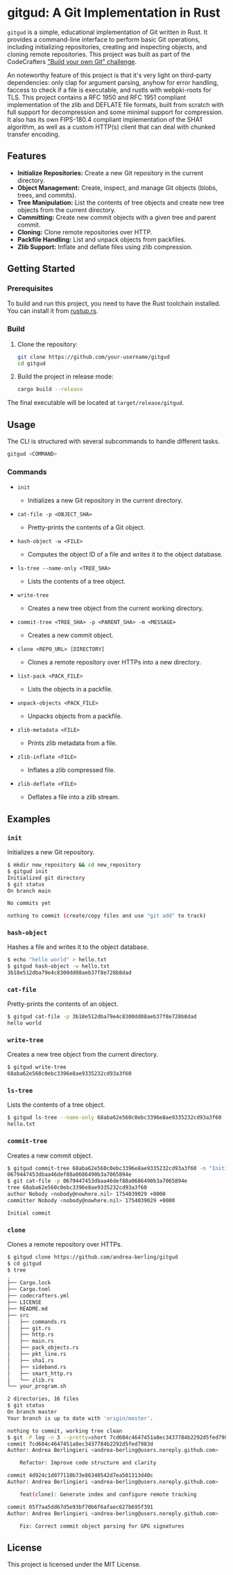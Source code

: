 # gitgud: A Git Implementation in Rust

`gitgud` is a simple, educational implementation of Git written in Rust. It provides a command-line interface to perform basic Git operations, including initializing repositories, creating and inspecting objects, and cloning remote repositories. This project was built as part of the CodeCrafters ["Build your own Git" challenge](https://app.codecrafters.io/courses/git/overview).

An noteworthy feature of this project is that it's very light on third-party dependencies: only clap for argument parsing, anyhow for error handling, faccess to check if a file is executable, and rustls with webpki-roots for TLS. This project contains a RFC 1950 and RFC 1951 compliant implementation of the zlib and DEFLATE file formats, built from scratch with full support for decompression and some minimal support for compression. It also has its own FIPS-180.4 compliant implementation of the SHA1 algorithm, as well as a custom HTTP(s) client that can deal with chunked transfer encoding.

## Features

*   **Initialize Repositories:** Create a new Git repository in the current directory.
*   **Object Management:** Create, inspect, and manage Git objects (blobs, trees, and commits).
*   **Tree Manipulation:** List the contents of tree objects and create new tree objects from the current directory.
*   **Committing:** Create new commit objects with a given tree and parent commit.
*   **Cloning:** Clone remote repositories over HTTP.
*   **Packfile Handling:** List and unpack objects from packfiles.
*   **Zlib Support:** Inflate and deflate files using zlib compression.

## Getting Started

### Prerequisites

To build and run this project, you need to have the Rust toolchain installed. You can install it from [rustup.rs](https://rustup.rs/).

### Build

1.  Clone the repository:
    ```sh
    git clone https://github.com/your-username/gitgud
    cd gitgud
    ```

2.  Build the project in release mode:
    ```sh
    cargo build --release
    ```

The final executable will be located at `target/release/gitgud`.

## Usage

The CLI is structured with several subcommands to handle different tasks.

```sh
gitgud <COMMAND>
```

### Commands

*   `init`
    *   Initializes a new Git repository in the current directory.

*   `cat-file -p <OBJECT_SHA>`
    *   Pretty-prints the contents of a Git object.

*   `hash-object -w <FILE>`
    *   Computes the object ID of a file and writes it to the object database.

*   `ls-tree --name-only <TREE_SHA>`
    *   Lists the contents of a tree object.

*   `write-tree`
    *   Creates a new tree object from the current working directory.

*   `commit-tree <TREE_SHA> -p <PARENT_SHA> -m <MESSAGE>`
    *   Creates a new commit object.

*   `clone <REPO_URL> [DIRECTORY]`
    *   Clones a remote repository over HTTPs into a new directory.

*   `list-pack <PACK_FILE>`
    *   Lists the objects in a packfile.

*   `unpack-objects <PACK_FILE>`
    *   Unpacks objects from a packfile.

*   `zlib-metadata <FILE>`
    *   Prints zlib metadata from a file.

*   `zlib-inflate <FILE>`
    *   Inflates a zlib compressed file.

*   `zlib-deflate <FILE>`
    *   Deflates a file into a zlib stream.

## Examples

### `init`

Initializes a new Git repository.

```sh
$ mkdir new_repository && cd new_repository
$ gitgud init
Initialized git directory
$ git status
On branch main

No commits yet

nothing to commit (create/copy files and use "git add" to track)
```

### `hash-object`

Hashes a file and writes it to the object database.

```sh
$ echo "hello world" > hello.txt
$ gitgud hash-object -w hello.txt
3b18e512dba79e4c8300dd08aeb37f8e728b8dad
```

### `cat-file`

Pretty-prints the contents of an object.

```sh
$ gitgud cat-file -p 3b18e512dba79e4c8300dd08aeb37f8e728b8dad
hello world
```

### `write-tree`

Creates a new tree object from the current directory.

```sh
$ gitgud write-tree
68aba62e560c0ebc3396e8ae9335232cd93a3f60
```

### `ls-tree`

Lists the contents of a tree object.

```sh
$ gitgud ls-tree --name-only 68aba62e560c0ebc3396e8ae9335232cd93a3f60
hello.txt
```

### `commit-tree`

Creates a new commit object.

```sh
$ gitgud commit-tree 68aba62e560c0ebc3396e8ae9335232cd93a3f60 -m "Initial commit"
0679447453dbaa46def88a0686490b3a7065894e
$ git cat-file -p 0679447453dbaa46def88a0686490b3a7065894e
tree 68aba62e560c0ebc3396e8ae9335232cd93a3f60
author Nobody <nobody@nowhere.nil> 1754039029 +0000
committer Nobody <nobody@nowhere.nil> 1754039029 +0000

Initial commit
```

### `clone`

Clones a remote repository over HTTPs.

```sh
$ gitgud clone https://github.com/andrea-berling/gitgud
$ cd gitgud
$ tree
.
├── Cargo.lock
├── Cargo.toml
├── codecrafters.yml
├── LICENSE
├── README.md
├── src
│   ├── commands.rs
│   ├── git.rs
│   ├── http.rs
│   ├── main.rs
│   ├── pack_objects.rs
│   ├── pkt_line.rs
│   ├── sha1.rs
│   ├── sideband.rs
│   ├── smart_http.rs
│   └── zlib.rs
└── your_program.sh

2 directories, 16 files
$ git status
On branch master
Your branch is up to date with 'origin/master'.

nothing to commit, working tree clean
$ git -P log -n 3 --pretty=short 7cd604c4647451a8ec3437784b2292d5fed7983d
commit 7cd604c4647451a8ec3437784b2292d5fed7983d
Author: Andrea Berlingieri <andrea-berling@users.noreply.github.com>

    Refactor: Improve code structure and clarity

commit 4d924c1d077110b73e86340542d7ea501313d40c
Author: Andrea Berlingieri <andrea-berling@users.noreply.github.com>

    feat(clone): Generate index and configure remote tracking

commit 05f7aa5dd67d5e93bf70b6f6afaec627b695f391
Author: Andrea Berlingieri <andrea-berling@users.noreply.github.com>

    Fix: Correct commit object parsing for GPG signatures

```

## License

This project is licensed under the MIT License.
